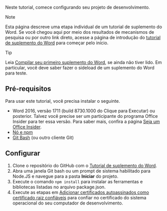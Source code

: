 Neste tutorial, comece configurando seu projeto de desenvolvimento. 

> [!NOTE]
> Esta página descreve uma etapa individual de um tutorial de suplemento do Word. Se você chegou aqui por meio dos resultados de mecanismos de pesquisa ou por outro link direto, acesse a página de introdução do [tutorial de suplemento do Word](../tutorials/word-tutorial.yml) para começar pelo início.

> [!TIP]
> Leia [Compilar seu primeiro suplemento do Word](../quickstarts/word-quickstart.md?tabs=visual-studio-code), se ainda não tiver lido. Em particular, você deve saber fazer o sideload de um suplemento do Word para teste.

## <a name="prerequisites"></a>Pré-requisitos

Para usar este tutorial, você precisa instalar o seguinte. 

- Word 2016, versão 1711 (build 8730.1000 do Clique para Executar) ou posterior. Talvez você precise ser um participante do programa Office Insider para ter essa versão. Para saber mais, confira a página [Seja um Office Insider](https://products.office.com/pt-br/office-insider?tab=tab-1).
- [Nó e npm](https://nodejs.org/en/) 
- [Git Bash](https://git-scm.com/downloads) (ou outro cliente Git)

## <a name="setup"></a>Configurar

1. Clone o repositório do GitHub com o [Tutorial de suplemento do Word](https://github.com/OfficeDev/Word-Add-in-Tutorial).
2. Abra uma janela Git bash ou um prompt de sistema habilitado para Node.JS e navegue para a pasta **Iniciar** do projeto.
3. Execute o comando `npm install` para instalar as ferramentas e bibliotecas listadas no arquivo package.json. 
4. Execute as etapas em [Adicionar certificados autoassinados como certificado raiz confiáveis](https://github.com/OfficeDev/generator-office/blob/master/src/docs/ssl.md) para confiar no certificado do sistema operacional do seu computador de desenvolvimento.

